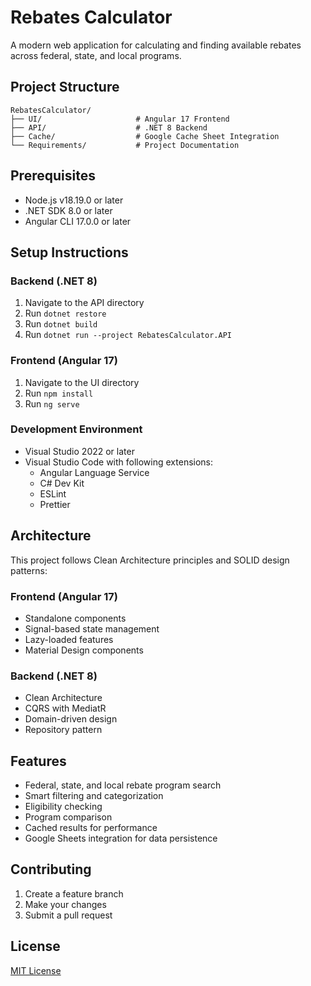 # Rebates Calculator

A modern web application for calculating and finding available rebates across federal, state, and local programs.

## Project Structure

```
RebatesCalculator/
├── UI/                     # Angular 17 Frontend
├── API/                    # .NET 8 Backend
├── Cache/                  # Google Cache Sheet Integration
└── Requirements/           # Project Documentation
```

## Prerequisites

- Node.js v18.19.0 or later
- .NET SDK 8.0 or later
- Angular CLI 17.0.0 or later

## Setup Instructions

### Backend (.NET 8)
1. Navigate to the API directory
2. Run `dotnet restore`
3. Run `dotnet build`
4. Run `dotnet run --project RebatesCalculator.API`

### Frontend (Angular 17)
1. Navigate to the UI directory
2. Run `npm install`
3. Run `ng serve`

### Development Environment
- Visual Studio 2022 or later
- Visual Studio Code with following extensions:
  - Angular Language Service
  - C# Dev Kit
  - ESLint
  - Prettier

## Architecture

This project follows Clean Architecture principles and SOLID design patterns:

### Frontend (Angular 17)
- Standalone components
- Signal-based state management
- Lazy-loaded features
- Material Design components

### Backend (.NET 8)
- Clean Architecture
- CQRS with MediatR
- Domain-driven design
- Repository pattern

## Features

- Federal, state, and local rebate program search
- Smart filtering and categorization
- Eligibility checking
- Program comparison
- Cached results for performance
- Google Sheets integration for data persistence

## Contributing

1. Create a feature branch
2. Make your changes
3. Submit a pull request

## License

[MIT License](LICENSE)
